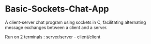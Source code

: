 # Basic-Sockets-Chat-App
A client-server chat program using sockets in C, facilitating alternating message exchanges between a client and a server.

Run on 2 terminals : server/server - client/client 





